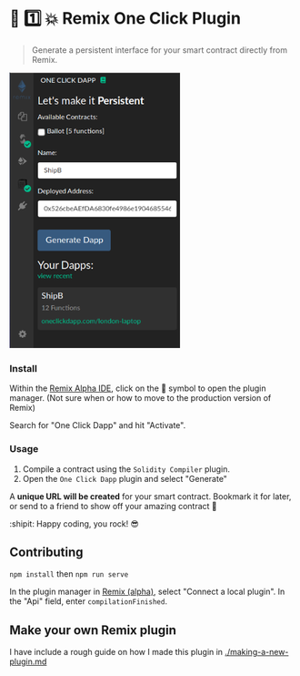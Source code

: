 # :repeat: :one: :collision: Remix One Click Plugin

> Generate a persistent interface for your smart contract directly from Remix.

<img width=300 alignText="center" src="./resources/screenshot-plugin.png"/>

### Install

Within the [Remix Alpha IDE](https://remix-alpha.ethereum.org), click on the :electric_plug: symbol to open the plugin manager. (Not sure when or how to move to the production version of Remix)

Search for "One Click Dapp" and hit "Activate".

### Usage

1. Compile a contract using the `Solidity Compiler` plugin.
2. Open the `One Click Dapp` plugin and select "Generate"

A **unique URL will be created** for your smart contract. Bookmark it for later, or send to a friend to show off your amazing contract :tada:

:shipit: Happy coding, you rock! :sunglasses:

## Contributing

`npm install` then `npm run serve`

In the plugin manager in [Remix (alpha)](http://remix-alpha.ethereum.org), select "Connect a local plugin". In the "Api" field, enter `compilationFinished`.

## Make your own Remix plugin

I have include a rough guide on how I made this plugin in [./making-a-new-plugin.md](./making-a-new-plugin.md)
